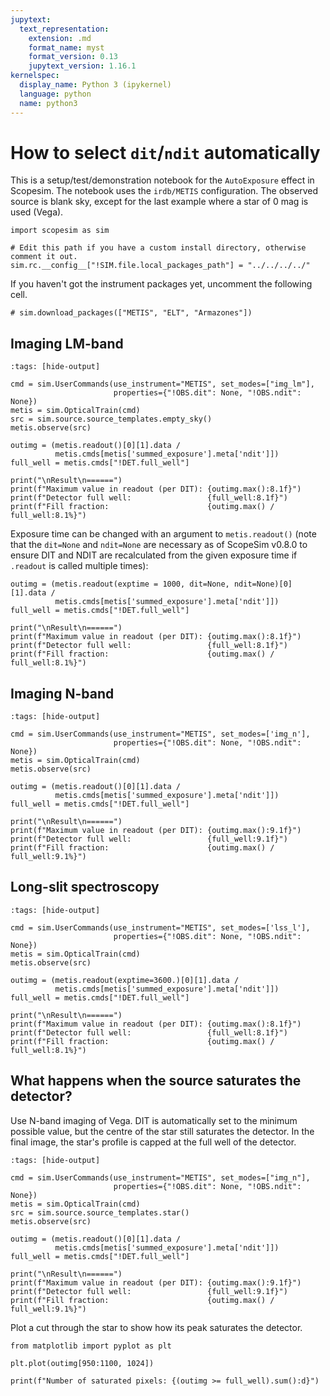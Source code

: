 ```yaml
---
jupytext:
  text_representation:
    extension: .md
    format_name: myst
    format_version: 0.13
    jupytext_version: 1.16.1
kernelspec:
  display_name: Python 3 (ipykernel)
  language: python
  name: python3
---
```


# How to select `dit`/`ndit` automatically

This is a setup/test/demonstration notebook for the `AutoExposure` effect in Scopesim. The notebook uses the `irdb/METIS` configuration. The observed source is blank sky, except for the last example where a star of 0 mag is used (Vega).

```{code-cell} ipython3
import scopesim as sim

# Edit this path if you have a custom install directory, otherwise comment it out.
sim.rc.__config__["!SIM.file.local_packages_path"] = "../../../../"
```

If you haven't got the instrument packages yet, uncomment the following cell.

```{code-cell} ipython3
# sim.download_packages(["METIS", "ELT", "Armazones"])
```

## Imaging LM-band

```{code-cell} ipython3
:tags: [hide-output]

cmd = sim.UserCommands(use_instrument="METIS", set_modes=["img_lm"],
                       properties={"!OBS.dit": None, "!OBS.ndit": None})
metis = sim.OpticalTrain(cmd)
src = sim.source.source_templates.empty_sky()
metis.observe(src)
```

```{code-cell} ipython3
outimg = (metis.readout()[0][1].data /
          metis.cmds[metis['summed_exposure'].meta['ndit']])
full_well = metis.cmds["!DET.full_well"]

print("\nResult\n======")
print(f"Maximum value in readout (per DIT): {outimg.max():8.1f}")
print(f"Detector full well:                 {full_well:8.1f}")
print(f"Fill fraction:                      {outimg.max() / full_well:8.1%}")
```

Exposure time can be changed with an argument to `metis.readout()` (note that the `dit=None` and `ndit=None` are necessary as of ScopeSim v0.8.0 to ensure DIT and NDIT are recalculated from the given exposure time if `.readout` is called multiple times):

```{code-cell} ipython3
outimg = (metis.readout(exptime = 1000, dit=None, ndit=None)[0][1].data /
          metis.cmds[metis['summed_exposure'].meta['ndit']])
full_well = metis.cmds["!DET.full_well"]

print("\nResult\n======")
print(f"Maximum value in readout (per DIT): {outimg.max():8.1f}")
print(f"Detector full well:                 {full_well:8.1f}")
print(f"Fill fraction:                      {outimg.max() / full_well:8.1%}")
```

## Imaging N-band

```{code-cell} ipython3
:tags: [hide-output]

cmd = sim.UserCommands(use_instrument="METIS", set_modes=['img_n'],
                       properties={"!OBS.dit": None, "!OBS.ndit": None})
metis = sim.OpticalTrain(cmd)
metis.observe(src)
```

```{code-cell} ipython3
outimg = (metis.readout()[0][1].data /
          metis.cmds[metis['summed_exposure'].meta['ndit']])
full_well = metis.cmds["!DET.full_well"]

print("\nResult\n======")
print(f"Maximum value in readout (per DIT): {outimg.max():9.1f}")
print(f"Detector full well:                 {full_well:9.1f}")
print(f"Fill fraction:                      {outimg.max() / full_well:9.1%}")
```

## Long-slit spectroscopy

```{code-cell} ipython3
:tags: [hide-output]

cmd = sim.UserCommands(use_instrument="METIS", set_modes=['lss_l'],
                       properties={"!OBS.dit": None, "!OBS.ndit": None})
metis = sim.OpticalTrain(cmd)
metis.observe(src)
```

```{code-cell} ipython3
outimg = (metis.readout(exptime=3600.)[0][1].data /
          metis.cmds[metis['summed_exposure'].meta['ndit']])
full_well = metis.cmds["!DET.full_well"]

print("\nResult\n======")
print(f"Maximum value in readout (per DIT): {outimg.max():8.1f}")
print(f"Detector full well:                 {full_well:8.1f}")
print(f"Fill fraction:                      {outimg.max() / full_well:8.1%}")
```

## What happens when the source saturates the detector?

Use N-band imaging of Vega. DIT is automatically set to the minimum possible value, but the centre of the star still saturates the detector. In the final image, the star's profile is capped at the full well of the detector.

```{code-cell} ipython3
:tags: [hide-output]

cmd = sim.UserCommands(use_instrument="METIS", set_modes=["img_n"],
                       properties={"!OBS.dit": None, "!OBS.ndit": None})
metis = sim.OpticalTrain(cmd)
src = sim.source.source_templates.star()
metis.observe(src)
```

```{code-cell} ipython3
outimg = (metis.readout()[0][1].data /
          metis.cmds[metis['summed_exposure'].meta['ndit']])
full_well = metis.cmds["!DET.full_well"]

print("\nResult\n======")
print(f"Maximum value in readout (per DIT): {outimg.max():9.1f}")
print(f"Detector full well:                 {full_well:9.1f}")
print(f"Fill fraction:                      {outimg.max() / full_well:9.1%}")
```

Plot a cut through the star to show how its peak saturates the detector.

```{code-cell} ipython3
from matplotlib import pyplot as plt

plt.plot(outimg[950:1100, 1024])
```

```{code-cell} ipython3
print(f"Number of saturated pixels: {(outimg >= full_well).sum():d}")
```
